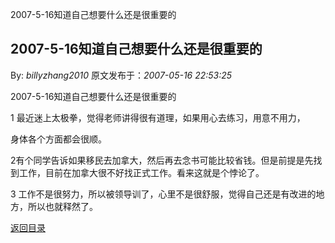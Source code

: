2007-5-16知道自己想要什么还是很重要的
## 2007-5-16知道自己想要什么还是很重要的

By: *billyzhang2010* 原文发布于：*2007-05-16 22:53:25*

2007-5-16知道自己想要什么还是很重要的

1 最近迷上太极拳，觉得老师讲得很有道理，如果用心去练习，用意不用力，

   身体各个方面都会很顺。

2有个同学告诉如果移民去加拿大，然后再去念书可能比较省钱。但是前提是先找到工作，目前在加拿大很不好找正式工作。看来这就是个悖论了。

3 工作不是很努力，所以被领导训了，心里不是很舒服，觉得自己还是有改进的地方，所以也就释然了。

 

[返回目录](index.html)
